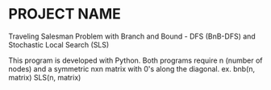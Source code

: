 PROJECT NAME
=========================================================================================
Traveling Salesman Problem with Branch and Bound - DFS (BnB-DFS) and Stochastic Local Search (SLS)

This program is developed with Python.
Both programs require n (number of nodes) and a symmetric nxn matrix with 0's along the diagonal.
ex.
bnb(n, matrix)
SLS(n, matrix)
